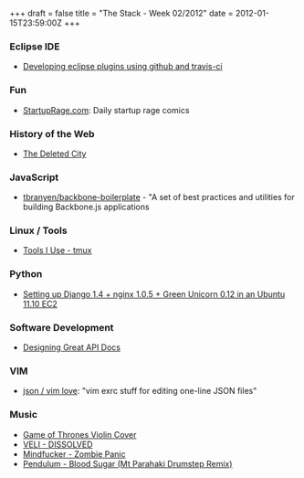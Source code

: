 +++
draft = false
title = "The Stack - Week 02/2012"
date = 2012-01-15T23:59:00Z
+++



### Eclipse IDE

 - [Developing eclipse plugins using github and travis-ci][eclipse-gh-travis]

[eclipse-gh-travis]: http://blog.dubture.com/2011/12/developing-eclipse-plugins-using-github.html

### Fun

 - [StartupRage.com][suprage]: Daily startup rage comics

[suprage]: http://www.startuprage.com

### History of the Web

 - [The Deleted City][delcity]

[delcity]: http://deletedcity.net/

### JavaScript

 - [tbranyen/backbone-boilerplate][bbbp] - "A set of best practices and
   utilities for building Backbone.js applications

[bbbp]: https://github.com/tbranyen/backbone-boilerplate

### Linux / Tools

- [Tools I Use - tmux][rd-tmux]

[rd-tmux]: http://rdegges.com/tools-i-use-tmux

### Python

 - [Setting up Django 1.4 + nginx 1.0.5 + Green Unicorn 0.12 in an Ubuntu 11.10 EC2][ngup-ubu]

[ngup-ubu]: http://adrian.org.ar/python/django-nginx-green-unicorn-in-an-ubuntu-11-10-ec2-instance

### Software Development

 - [Designing Great API Docs][greatapidocs]

[greatapidocs]: http://blog.parse.com/2012/01/11/designing-great-api-docs/

### VIM

 - [json / vim love][vimjson]: "vim exrc stuff for editing one-line JSON files"

[vimjson]: http://blog.pault.ag/post/15698933492/json-vim-love

### Music

 - [Game of Thrones Violin Cover](http://www.youtube.com/watch?v=1yydcG9woWA)
 - [VELI - DISSOLVED](http://vimeo.com/32047455)
 - [Mindfucker - Zombie Panic](http://www.youtube.com/watch?v=JuOBtlF1N7Y)
 - [Pendulum - Blood Sugar (Mt Parahaki Drumstep Remix)](http://www.youtube.com/watch?v=gqkMZs27Wpk)